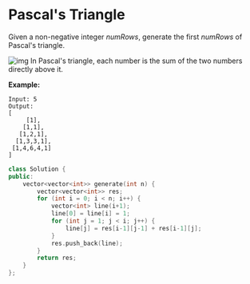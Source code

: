 # Pascal's Triangle

Given a non-negative integer *numRows*, generate the first *numRows* of Pascal's triangle.

![img](https://upload.wikimedia.org/wikipedia/commons/0/0d/PascalTriangleAnimated2.gif)
In Pascal's triangle, each number is the sum of the two numbers directly above it.

**Example:**

```
Input: 5
Output:
[
     [1],
    [1,1],
   [1,2,1],
  [1,3,3,1],
 [1,4,6,4,1]
]
```

```c++
class Solution {
public:
    vector<vector<int>> generate(int n) {
        vector<vector<int>> res;
        for (int i = 0; i < n; i++) {
            vector<int> line(i+1);
            line[0] = line[i] = 1;
            for (int j = 1; j < i; j++) {
                line[j] = res[i-1][j-1] + res[i-1][j];
            }
            res.push_back(line);
        }
        return res;
    }
};
```
